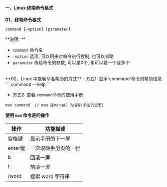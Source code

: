 #### 一、Linux 终端命令格式

**01、终端命令格式**
```
command [-option] [parameter]
```
**说明: **
- `command` 命令名
- `-option` 选项, 可以用来对命令进行控制, 也可以省略
- `parameter` 传给命令的参数, 可以是0个, 也可以是一个或多个


<br>
**02、Linux 中查看命名帮助的方式**
- 方式1:  显示`command`命令的帮助信息
```
command --help
```

- 方式2: 查看 `command`命令的使用手册
```
man command  // man 是manual 的缩写(手册的意思)
```

**使用 `man` 命令是的操作**

|操作|功能描述|
|-|-|
|空格键|显示手册的下一屏|
|enter键|一次滚动手册页的一行|
|b| 回滚一屏|
|f|前滚一屏|
|/word| 搜索 word 字符串|
